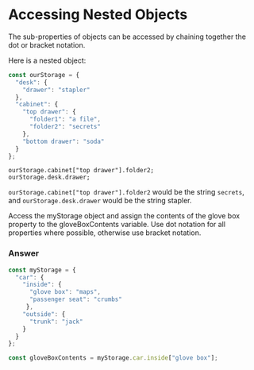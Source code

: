 # Accessing Nested Objects

The sub-properties of objects can be accessed by chaining together the dot or bracket notation.

Here is a nested object:

```js
const ourStorage = {
  "desk": {
    "drawer": "stapler"
  },
  "cabinet": {
    "top drawer": { 
      "folder1": "a file",
      "folder2": "secrets"
    },
    "bottom drawer": "soda"
  }
};
```


```
ourStorage.cabinet["top drawer"].folder2;
ourStorage.desk.drawer;
```


```ourStorage.cabinet["top drawer"].folder2``` would be the string ```secrets```, and ```ourStorage.desk.drawer``` would be the string stapler.

Access the myStorage object and assign the contents of the glove box property to the gloveBoxContents variable. Use dot notation for all properties where possible, otherwise use bracket notation.


### Answer

```js
const myStorage = {
  "car": {
    "inside": {
      "glove box": "maps",
      "passenger seat": "crumbs"
     },
    "outside": {
      "trunk": "jack"
    }
  }
};

const gloveBoxContents = myStorage.car.inside["glove box"];
```



